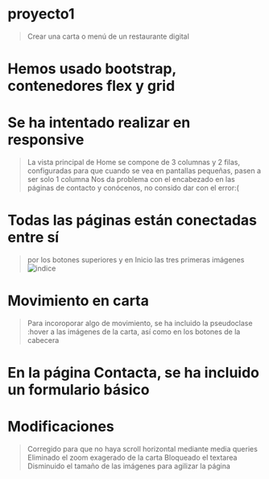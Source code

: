 # proyecto1
>Crear una carta o menú de un restaurante digital
# Hemos usado bootstrap, contenedores flex y grid
# Se ha intentado realizar en responsive
>La vista principal de Home se compone de 3 columnas y 2 filas, configuradas para que cuando se vea en pantallas pequeñas, pasen a ser solo 1 columna
>Nos da problema con el encabezado en las páginas de contacto y conócenos, no consido dar con el error:(
# Todas las páginas están conectadas entre sí 
>por los botones superiores y en Inicio las tres primeras imágenes
![indice](https://github.com/AngelaEjarque/proyecto1/assets/147879332/32cf25bd-c14f-4d82-8ec9-fad9ea64860d)
# Movimiento en carta
>Para incoroporar algo de movimiento, se ha incluido la pseudoclase :hover a las imágenes de la carta, así como en los botones de la cabecera
# En la página Contacta, se ha incluido un formulario básico
# Modificaciones
> Corregido para que no haya scroll horizontal mediante media queries
> Eliminado el zoom exagerado de la carta
> Bloqueado el textarea
> Disminuido el tamaño de las imágenes para agilizar la página
